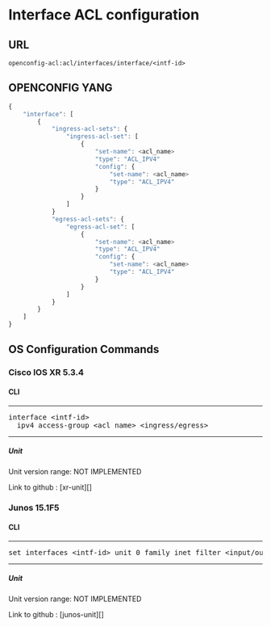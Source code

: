 # Interface ACL configuration

## URL

```
openconfig-acl:acl/interfaces/interface/<intf-id>
```

## OPENCONFIG YANG

```javascript
{
    "interface": [
        {
            "ingress-acl-sets": {
                "ingress-acl-set": [
                    {
                        "set-name": <acl_name>
                        "type": "ACL_IPV4"
                        "config": {
                            "set-name": <acl_name>
                            "type": "ACL_IPV4"
                        }
                    }
                ]
            }
            "egress-acl-sets": {
                "egress-acl-set": [
                    {
                        "set-name": <acl_name>
                        "type": "ACL_IPV4"
                        "config": {
                            "set-name": <acl_name>
                            "type": "ACL_IPV4"
                        }
                    }
                ]
            }
        }
    ]
}

```

## OS Configuration Commands

### Cisco IOS XR 5.3.4

#### CLI

---
<pre>
interface &lt;intf-id&gt;
  ipv4 access-group &lt;acl_name&gt; &lt;ingress/egress&gt;
</pre>
---

##### Unit

Unit version range: NOT IMPLEMENTED

Link to github : [xr-unit][]

### Junos 15.1F5

#### CLI

---
<pre>
set interfaces &lt;intf-id&gt; unit 0 family inet filter &lt;input/output&gt; &lt;acl_name&gt;
</pre>
---

##### Unit

Unit version range: NOT IMPLEMENTED

Link to github : [junos-unit][]
